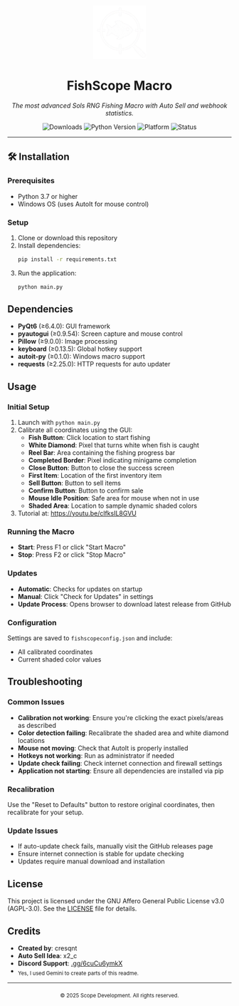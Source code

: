 
<div align="center">
   <img src="fishscope-nobg.png" alt="FishScope Logo" width="120" height="120" />
   <h1>FishScope Macro</h1>
   <p><i>The most advanced Sols RNG Fishing Macro with Auto Sell and webhook statistics.</i></p>
   <p>
      <img src="https://img.shields.io/github/downloads/cresqnt-sys/FishScope-macro/total?color=brightgreen" alt="Downloads" />
      <img src="https://img.shields.io/badge/python-3.7%2B-blue" alt="Python Version" />
      <img src="https://img.shields.io/badge/platform-windows-lightgrey" alt="Platform" />
      <img src="https://img.shields.io/badge/status-active-brightgreen" alt="Status" />
   </p>
</div>

---


## 🛠️ Installation

### Prerequisites
- Python 3.7 or higher
- Windows OS (uses AutoIt for mouse control)

### Setup
1. Clone or download this repository
2. Install dependencies:
   ```bash
   pip install -r requirements.txt
   ```
3. Run the application:
   ```bash
   python main.py
   ```


## Dependencies

- **PyQt6** (≥6.4.0): GUI framework
- **pyautogui** (≥0.9.54): Screen capture and mouse control
- **Pillow** (≥9.0.0): Image processing
- **keyboard** (≥0.13.5): Global hotkey support
- **autoit-py** (≥0.1.0): Windows macro support
- **requests** (≥2.25.0): HTTP requests for auto updater


## Usage

### Initial Setup
1. Launch with `python main.py`
2. Calibrate all coordinates using the GUI:
   - **Fish Button**: Click location to start fishing
   - **White Diamond**: Pixel that turns white when fish is caught
   - **Reel Bar**: Area containing the fishing progress bar
   - **Completed Border**: Pixel indicating minigame completion
   - **Close Button**: Button to close the success screen
   - **First Item**: Location of the first inventory item
   - **Sell Button**: Button to sell items
   - **Confirm Button**: Button to confirm sale
   - **Mouse Idle Position**: Safe area for mouse when not in use
   - **Shaded Area**: Location to sample dynamic shaded colors
3. Tutorial at: https://youtu.be/clfksIL8GVU

### Running the Macro
- **Start**: Press F1 or click "Start Macro"
- **Stop**: Press F2 or click "Stop Macro"

### Updates
- **Automatic**: Checks for updates on startup
- **Manual**: Click "Check for Updates" in settings
- **Update Process**: Opens browser to download latest release from GitHub

### Configuration
Settings are saved to `fishscopeconfig.json` and include:
- All calibrated coordinates
- Current shaded color values


## Troubleshooting

### Common Issues
- **Calibration not working**: Ensure you're clicking the exact pixels/areas as described
- **Color detection failing**: Recalibrate the shaded area and white diamond locations
- **Mouse not moving**: Check that AutoIt is properly installed
- **Hotkeys not working**: Run as administrator if needed
- **Update check failing**: Check internet connection and firewall settings
- **Application not starting**: Ensure all dependencies are installed via pip

### Recalibration
Use the "Reset to Defaults" button to restore original coordinates, then recalibrate for your setup.

### Update Issues
- If auto-update check fails, manually visit the GitHub releases page
- Ensure internet connection is stable for update checking
- Updates require manual download and installation


## License

This project is licensed under the GNU Affero General Public License v3.0 (AGPL-3.0). See the [LICENSE](LICENSE) file for details.


## Credits

- **Created by**: cresqnt
- **Auto Sell Idea**: x2_c
- **Discord Support**: [.gg/6cuCu6ymkX](https://discord.gg/6cuCu6ymkX)
- <sub>Yes, I used Gemini to create parts of this readme.</sub>

---

<div align="center">
   <sub>© 2025 Scope Development. All rights reserved.</sub>
</div>
